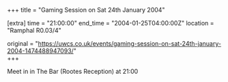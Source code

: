 +++
title = "Gaming Session on Sat 24th January 2004"

[extra]
time = "21:00:00"
end_time = "2004-01-25T04:00:00Z"
location = "Ramphal R0.03/4"

original = "https://uwcs.co.uk/events/gaming-session-on-sat-24th-january-2004-1474488947093/"    
+++

Meet in in The Bar (Rootes Reception) at 21:00

